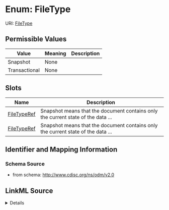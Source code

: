 # Enum: FileType



URI: [FileType](FileType)

## Permissible Values

| Value | Meaning | Description |
| --- | --- | --- |
| Snapshot | None |  |
| Transactional | None |  |




## Slots

| Name | Description |
| ---  | --- |
| [FileTypeRef](FileTypeRef.md) | Snapshot means that the document contains only the current state of the data ... |
| [FileTypeRef](FileTypeRef.md) | Snapshot means that the document contains only the current state of the data ... |






## Identifier and Mapping Information







### Schema Source


* from schema: http://www.cdisc.org/ns/odm/v2.0




## LinkML Source

<details>
```yaml
name: FileType
from_schema: http://www.cdisc.org/ns/odm/v2.0
rank: 1000
permissible_values:
  Snapshot:
    text: Snapshot
    is_a: FileType
  Transactional:
    text: Transactional
    is_a: FileType

```
</details>
